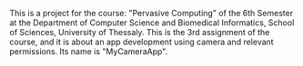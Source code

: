 This is a project for the course: "Pervasive Computing" of the 6th Semester at the Department of Computer Science and Biomedical Informatics, School of Sciences, University of Thessaly. 
This is the 3rd assignment of the course, and it is about an app development using camera and relevant permissions. Its name is "MyCameraApp".
